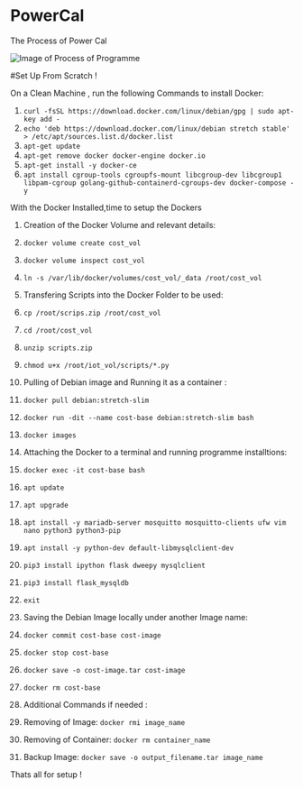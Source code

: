 # PowerCal

The Process of Power Cal

![Image of Process of Programme](https://github.com/Serade12/PowerCal/blob/main/Untitled%20Diagram.png)


#Set Up From Scratch ! 

On a Clean Machine , run the following Commands to install Docker: 

1. `curl -fsSL https://download.docker.com/linux/debian/gpg | sudo apt-key add -`
2. `echo 'deb https://download.docker.com/linux/debian stretch stable' > /etc/apt/sources.list.d/docker.list`
3. `apt-get update`
4. `apt-get remove docker docker-engine docker.io`
5. `apt-get install -y docker-ce`
6. `apt install cgroup-tools cgroupfs-mount libcgroup-dev libcgroup1 libpam-cgroup golang-github-containerd-cgroups-dev docker-compose -y`

With the Docker Installed,time to setup the Dockers


1. Creation of the Docker Volume and relevant details:
  1. `docker volume create cost_vol`
  2. `docker volume inspect cost_vol`
  3. `ln -s /var/lib/docker/volumes/cost_vol/_data /root/cost_vol`
  
  
2. Transfering Scripts into the Docker Folder to be used:
  1. `cp /root/scrips.zip /root/cost_vol`
  2. `cd /root/cost_vol`
  3. `unzip scripts.zip`
  4. `chmod u+x /root/iot_vol/scripts/*.py`
 
 
3. Pulling of Debian image and Running it as a container :
  1. `docker pull debian:stretch-slim`
  2. `docker run -dit --name cost-base debian:stretch-slim bash`
  3. `docker images`


4. Attaching the Docker to a terminal and running programme installtions: 
  1. `docker exec -it cost-base bash`
  2. `apt update`
  3. `apt upgrade`
  4. `apt install -y mariadb-server mosquitto mosquitto-clients ufw vim nano python3 python3-pip`
  5. `apt install -y python-dev default-libmysqlclient-dev`
  6. `pip3 install ipython flask dweepy mysqlclient`
  7. `pip3 install flask_mysqldb`
  8. `exit`


5. Saving the Debian Image locally under another Image name:
  1. `docker commit cost-base cost-image`
  2. `docker stop cost-base`
  3. `docker save -o cost-image.tar cost-image`
  4. `docker rm cost-base`


6. Additional Commands if needed :
  1. Removing of Image: 
      `docker rmi image_name`
  2. Removing of Container:
      `docker rm container_name`
  3. Backup Image:
      `docker save -o output_filename.tar image_name`
      
      
 Thats all for setup !

